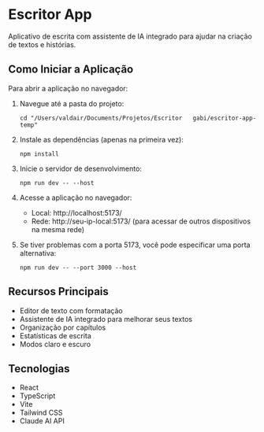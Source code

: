 # Escritor App

Aplicativo de escrita com assistente de IA integrado para ajudar na criação de textos e histórias.

## Como Iniciar a Aplicação

Para abrir a aplicação no navegador:

1. Navegue até a pasta do projeto:
   ```
   cd "/Users/valdair/Documents/Projetos/Escritor   gabi/escritor-app-temp"
   ```

2. Instale as dependências (apenas na primeira vez):
   ```
   npm install
   ```

3. Inicie o servidor de desenvolvimento:
   ```
   npm run dev -- --host
   ```

4. Acesse a aplicação no navegador:
   - Local: http://localhost:5173/
   - Rede: http://seu-ip-local:5173/ (para acessar de outros dispositivos na mesma rede)

5. Se tiver problemas com a porta 5173, você pode especificar uma porta alternativa:
   ```
   npm run dev -- --port 3000 --host
   ```

## Recursos Principais

- Editor de texto com formatação
- Assistente de IA integrado para melhorar seus textos
- Organização por capítulos
- Estatísticas de escrita
- Modos claro e escuro

## Tecnologias

- React
- TypeScript
- Vite
- Tailwind CSS
- Claude AI API